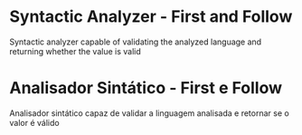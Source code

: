 # Syntactic Analyzer - First and Follow
Syntactic analyzer capable of validating the analyzed language and returning whether the value is valid

# Analisador Sintático - First e Follow
Analisador sintático capaz de validar a linguagem analisada e retornar se o valor é válido